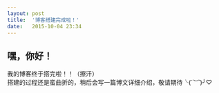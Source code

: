 ```yaml
---
layout: post
title:  '博客搭建完成啦！'
date:   2015-10-04 23:34
---
```


## 嘿，你好！
我的博客终于搭完啦！！（擦汗）  
搭建的过程还是蛮曲折的，稍后会写一篇博文详细介绍，敬请期待╰(*´︶`*)╯♡
